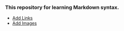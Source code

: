 ### This repository for learning Markdown syntax.

- [Add Links](https://github.com/Zannatul-Naim/README-Template/blob/main/Markdown-Learning/links.md)
- [Add Images](https://github.com/Zannatul-Naim/README-Template/blob/main/Markdown-Learning/images.md)
